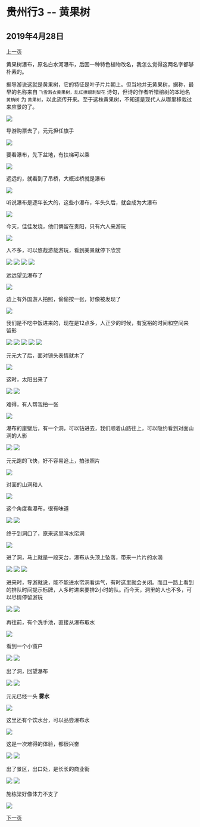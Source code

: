 贵州行3 -- 黄果树
=======================

2019年4月28日
-----------------------

[上一页](/2019/04/28/贵州行2.html)

黄果树瀑布，原名白水河瀑布，后因一种特色植物改名，我怎么觉得这两名字都够朴素的。

据导游说这就是黄果树，它的特征是叶子片片朝上。但当地并无黄果树，据称，最早的名称来自 `飞雪溅衣黄果树，乱红撩眼刺梨花` 诗句，但诗的作者听错榕树的本地名 `黄桷树` 为 `黄果树`，以此流传开来。至于这株黄果树，不知道是现代人从哪里移栽过来应景的了。

![]({{site.url}}/assets/blog-images/20190428/1-40.jpg)

导游购票去了，元元担任旗手

![]({{site.url}}/assets/blog-images/20190428/1-42.jpg)

要看瀑布，先下盆地，有扶梯可以乘

![]({{site.url}}/assets/blog-images/20190428/1-43.jpg)

远远的，就看到了吊桥，大概过桥就是瀑布

![]({{site.url}}/assets/blog-images/20190428/1-44.jpg)

听说瀑布是逐年长大的，这些小瀑布，年头久后，就会成为大瀑布

![]({{site.url}}/assets/blog-images/20190428/1-45.jpg)

今天，佳佳发烧，他们俩留在贵阳，只有六人来游玩

![]({{site.url}}/assets/blog-images/20190428/1-46.jpg)

人不多，可以悠哉游哉游玩，看到美景就停下欣赏

![]({{site.url}}/assets/blog-images/20190428/1-47.jpg)
![]({{site.url}}/assets/blog-images/20190428/1-48.jpg)
![]({{site.url}}/assets/blog-images/20190428/1-49.jpg)
![]({{site.url}}/assets/blog-images/20190428/1-50.jpg)

远远望见瀑布了

![]({{site.url}}/assets/blog-images/20190428/1-51.jpg)

边上有外国游人拍照，偷偷按一张，好像被发现了

![]({{site.url}}/assets/blog-images/20190428/1-52.jpg)

我们是不吃中饭进来的，现在是12点多，人正少的时候，有宽裕的时间和空间来留影

![]({{site.url}}/assets/blog-images/20190428/1-53.jpg)
![]({{site.url}}/assets/blog-images/20190428/1-54.jpg)
![]({{site.url}}/assets/blog-images/20190428/1-55.jpg)
![]({{site.url}}/assets/blog-images/20190428/1-57.jpg)
![]({{site.url}}/assets/blog-images/20190428/1-59.jpg)

元元大了后，面对镜头表情就木了

![]({{site.url}}/assets/blog-images/20190428/1-56.jpg)

这时，太阳出来了

![]({{site.url}}/assets/blog-images/20190428/1-58.jpg)
![]({{site.url}}/assets/blog-images/20190428/1-60.jpg)

难得，有人帮我拍一张

![]({{site.url}}/assets/blog-images/20190428/1-61.jpg)

瀑布的崖壁后，有一个洞，可以钻进去，我们顺着山路往上，可以隐约看到对面山洞的人影

![]({{site.url}}/assets/blog-images/20190428/1-64.jpg)
![]({{site.url}}/assets/blog-images/20190428/1-63.jpg)

元元跑的飞快，好不容易追上，拍张照片

![]({{site.url}}/assets/blog-images/20190428/1-65.jpg)

对面的山洞和人

![]({{site.url}}/assets/blog-images/20190428/1-66.jpg)

这个角度看瀑布，很有味道

![]({{site.url}}/assets/blog-images/20190428/1-68.jpg)
![]({{site.url}}/assets/blog-images/20190428/1-67.jpg)

终于到洞口了，原来这里叫水帘洞

![]({{site.url}}/assets/blog-images/20190428/1-72.jpg)

进了洞，马上就是一段天台，瀑布从头顶上坠落，带来一片片的水滴

![]({{site.url}}/assets/blog-images/20190428/1-73.jpg)
![]({{site.url}}/assets/blog-images/20190428/1-74.jpg)
![]({{site.url}}/assets/blog-images/20190428/1-75.jpg)

进来时，导游就说，能不能进水帘洞看运气，有时这里就会关闭。而且一路上看到的排队时间提示标牌，人多时进来要排2小时的队。而今天，洞里的人也不多，可以尽情停留游玩

![]({{site.url}}/assets/blog-images/20190428/1-77.jpg)
![]({{site.url}}/assets/blog-images/20190428/1-79.jpg)

再往前，有个洗手池，直接从瀑布取水

![]({{site.url}}/assets/blog-images/20190428/1-80.jpg)

看到一个小窗户

![]({{site.url}}/assets/blog-images/20190428/1-81.jpg)
![]({{site.url}}/assets/blog-images/20190428/1-83.jpg)

出了洞，回望瀑布

![]({{site.url}}/assets/blog-images/20190428/1-84.jpg)
![]({{site.url}}/assets/blog-images/20190428/1-85.jpg)

元元已经一头 **雾水**

![]({{site.url}}/assets/blog-images/20190428/1-86.jpg)

这里还有个饮水台，可以品尝瀑布水

![]({{site.url}}/assets/blog-images/20190428/1-87.jpg)

这是一次难得的体验，都很兴奋

![]({{site.url}}/assets/blog-images/20190428/1-88.jpg)
![]({{site.url}}/assets/blog-images/20190428/1-89.jpg)

出了景区，出口处，是长长的商业街

![]({{site.url}}/assets/blog-images/20190428/1-90.jpg)
![]({{site.url}}/assets/blog-images/20190428/1-91.jpg)

施栋梁好像体力不支了

![]({{site.url}}/assets/blog-images/20190428/1-92.jpg)

[下一页](/2019/04/28/贵州行4.html)
